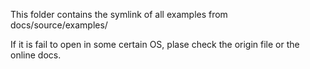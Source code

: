 This folder contains the symlink of all examples from docs/source/examples/

If it is fail to open in some certain OS, plase check the origin file or the online docs.